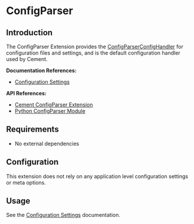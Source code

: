 # ConfigParser

## Introduction

The ConfigParser Extension provides the [ConfigParserConfigHandler](https://cement.readthedocs.io/en/3.0/api/ext/ext_configparser/#cement.ext.ext_configparser.ConfigParserConfigHandler) for configuration files and settings, and is the default configuration handler used by Cement.

**Documentation References:**

* [Configuration Settings](../core-foundation/configuration-settings.md)

**API References:**

* [Cement ConfigParser Extension](http://cement.readthedocs.io/en/3.0/api/ext/ext_configparser/)
* [Python ConfigParser Module](https://docs.python.org/3/library/configparser.html)

## Requirements

* No external dependencies

## Configuration

This extension does not rely on any application level configuration settings or meta options.

## Usage

See the [Configuration Settings](../core-foundation/configuration-settings.md) documentation.

